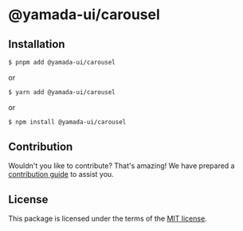 # @yamada-ui/carousel

## Installation

```sh
$ pnpm add @yamada-ui/carousel
```

or

```sh
$ yarn add @yamada-ui/carousel
```

or

```sh
$ npm install @yamada-ui/carousel
```

## Contribution

Wouldn't you like to contribute? That's amazing! We have prepared a [contribution guide](https://github.com/hirotomoyamada/yamada-ui/blob/main/CONTRIBUTING.md) to assist you.

## License

This package is licensed under the terms of the
[MIT license](https://github.com/hirotomoyamada/yamada-ui/blob/main/LICENSE).
